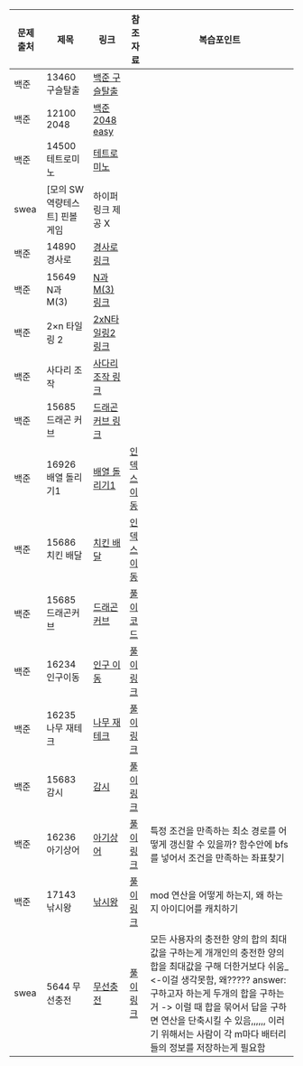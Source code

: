 |문제 출처|제목|링크|참조자료|복습포인트|
|-------|-------------|-----------------|-------------------------------------|---------------------------------------------------------------------------------------------------------------------------------------|
|백준|13460 구슬탈출|[백준 구슬탈출](https://www.acmicpc.net/problem/13460) |
|백준|12100 2048|[백준 2048 easy](https://www.acmicpc.net/problem/12100)|
|백준|14500 테트로미노|[테트로미노](https://www.acmicpc.net/problem/14500)|
|swea|[모의 SW 역량테스트] 핀볼 게임|하이퍼링크 제공 X|
|백준|14890 경사로|[경사로 링크](https://www.acmicpc.net/problem/14890)|
|백준|15649 N과 M(3)|[N과 M(3)링크](https://www.acmicpc.net/problem/15651)|
|백준|2×n 타일링 2|[2xN타일링2 링크](https://www.acmicpc.net/problem/11727)|
|백준|사다리 조작 | [사다리 조작 링크](https://www.acmicpc.net/problem/15684)|
|백준|15685 드래곤 커브| [드래곤 커브 링크](https://www.acmicpc.net/problem/15685)|
|백준|16926 배열 돌리기1| [배열 돌리기1](https://www.acmicpc.net/problem/16926)|[인덱스 이동](https://seen-young.tistory.com/127)|
|백준|15686 치킨 배달| [치킨 배달](https://www.acmicpc.net/problem/15686)|[인덱스 이동](https://www.acmicpc.net/source/40628873)|
|백준|15685 드래곤커브|[드래곤 커브](https://www.acmicpc.net/problem/15685)|[풀이코드](https://www.acmicpc.net/source/58372842)|
|백준|16234 인구이동|[인구 이동](https://www.acmicpc.net/problem/16234) |[풀이 링크](https://www.acmicpc.net/source/68723041)|
|백준|16235 나무 재테크|[나무 재테크](https://www.acmicpc.net/source/72936278)|[풀이 링크](https://www.acmicpc.net/source/72936278)|
|백준|15683 감시|[감시](https://www.acmicpc.net/problem/15683)|[풀이 링크](https://www.acmicpc.net/source/58275568)|
|백준|16236 아기상어|[아기상어](https://www.acmicpc.net/problem/16236)|[풀이 링크](https://velog.io/@yoonuk/%EB%B0%B1%EC%A4%80-16236-%EC%95%84%EA%B8%B0-%EC%83%81%EC%96%B4-Java%EC%9E%90%EB%B0%94)|특정 조건을 만족하는 최소 경로를 어떻게 갱신할 수 있을까? 함수안에 bfs를 넣어서 조건을 만족하는 좌표찾기|
|백준|17143 낚시왕|[낚시왕](https://www.acmicpc.net/problem/17143)|[풀이 링크](https://www.acmicpc.net/problem/17143)|mod 연산을 어떻게 하는지, 왜 하는지 아이디어를 캐치하기|
|swea|5644 무선충전|[무선충전](https://swexpertacademy.com/main/code/problem/problemDetail.do?contestProbId=AWXRDL1aeugDFAUo)|[풀이링크](https://gogigood.tistory.com/41)|모든 사용자의 충전한 양의 합의 최대값을 구하는게 개개인의 충전한 양의 합을 최대값을 구해 더한거보다 쉬움_ <-이걸 생각못함, 왜????? answer: 구하고자 하는게  두개의 합을 구하는 거 -> 이럴 때 합을 묶어서 답을 구하면 연산을 단축시킬 수 있음,,,,,, 이러기 위해서는 사람이 각 m마다 배터리들의 정보를 저장하는게 필요함|
